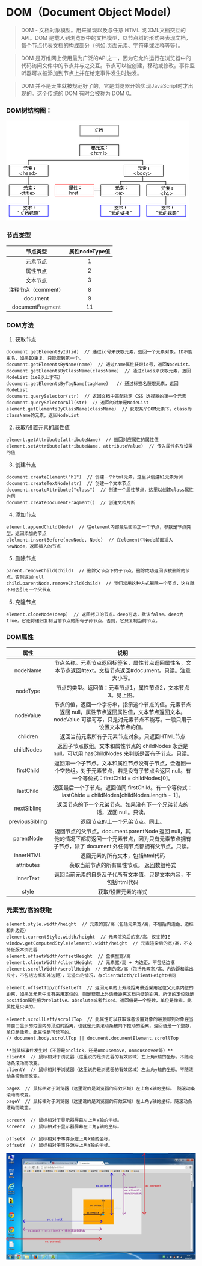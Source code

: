 # DOM（Document Object Model）

> DOM - 文档对象模型。用来呈现以及与任意 HTML 或 XML文档交互的API。DOM 是载入到浏览器中的文档模型，以节点树的形式来表现文档，每个节点代表文档的构成部分（例如:页面元素、字符串或注释等等）。

> DOM 是万维网上使用最为广泛的API之一，因为它允许运行在浏览器中的代码访问文件中的节点并与之交互。节点可以被创建，移动或修改。事件监听器可以被添加到节点上并在给定事件发生时触发。

> DOM 并不是天生就被规范好了的，它是浏览器开始实现JavaScript时才出现的。这个传统的 DOM 有时会被称为 DOM 0。

### DOM树结构图：
![DOM树结构图](../../assets/js/dom.gif 'DOM树结构图')

### 节点类型

节点类型|属性nodeType值
:---:|:---:
元素节点|1
属性节点|2
文本节点|3
注释节点（comment）|8
document|9
documentFragment|11

### DOM方法
1. 获取节点
```
document.getElementById(id)  // 通过id号来获取元素，返回一个元素对象。ID不能重名，如果ID重复，只能取到第一个。
document.getElementsByName(name)  // 通过name属性获取id号，返回NodeList。
document.getElementsByClassName(className)  // 通过class来获取元素，返回NodeList（ie8以上才有）
document.getElementsByTagName(tagName)   // 通过标签名获取元素，返回NodeList
document.querySelector(str)  // 返回文档中匹配指定 CSS 选择器的第一个元素
document.querySelectorAll(str)  // 返回的对象是NodeList
element.getElementsByClassName(className)  // 获取某个DOM元素下，class为className的元素，返回NodeList
```
2. 获取/设置元素的属性值
```
element.getAttribute(attributeName)  // 返回对应属性的属性值
element.setAttribute(attributeName, attributeValue)  // 传入属性名及设置的值
```
3. 创建节点
```
document.createElement("h1")  // 创建一个html元素，这里以创建h1元素为例
document.createTextNode(str)  // 创建一个文本节点
document.createAttribute("class")  // 创建一个属性节点，这里以创建class属性为例
document.createDocumentFragment()  // 创建文档片断
```
4. 添加节点
```
element.appendChild(Node)  // 往element内部最后面添加一个节点，参数是节点类型，返回添加的节点
elelment.insertBefore(newNode, Node)  // 在element中Node前面插入newNode，返回插入的节点
```
5. 删除节点
```
parent.removeChild(child)  // 删除父节点下的子节点，删除成功返回该被删除的节点，否则返回null
child.parentNode.removeChild(child)  // 我们常用这种方式删除一个节点，这样就不用去引用一个父节点
```
5. 克隆节点
```
element.cloneNode(deep)  // 返回拷贝的节点。deep可选，默认false。deep为true，它还将递归复制当前节点的所有子孙节点。否则，它只复制当前节点。
```

### DOM属性

属性|说明
:---:|:---:
nodeName|节点名称。元素节点返回标签名，属性节点返回属性名，文本节点返回#text，文档节点返回#document。只读。注意大小写。
nodeType|节点的类型。返回值：元素节点1，属性节点2，文本节点3。见上图。
nodeValue|节点的值，返回一个字符串，指示这个节点的值。元素节点返回 null，属性节点返回属性值，文本节点返回文本。nodeValue 可读可写，只是对元素节点不能写。一般只用于设置文本节点的值。
chlidren|返回当前元素所有子元素节点对象，只返回HTML节点
childNodes|返回子节点数组。文本和属性节点的 childNodes 永远是 null。可以用 hasChildNodes 来判断是否有子节点。只读。
firstChild|返回第一个子节点。文本和属性节点没有子节点，会返回一个空数组。对于元素节点，若是没有子节点会返回 null。有一个等价式：firstChild = childNodes[0]。
lastChild|返回最后一个子节点。返回值同 firstChild。有一个等价式：lastChide = childNodes[childNodes.length - 1]。
nextSibling|返回节点的下一个兄弟节点。如果没有下一个兄弟节点的话，返回 null。只读。
previousSibling|返回节点的上一个兄弟节点。同上。
parentNode|返回节点的父节点。document.parentNode 返回 null，其他的情况下都将返回一个元素节点，因为只有元素节点拥有子节点，除了 document 外任何节点都拥有父节点。只读。
innerHTML|返回元素的所有文本，包括html代码
attributes|获取当前节点的所有属性节点。 返回数组格式
innerText|返回当前元素的自身及子代所有文本值，只是文本内容，不包括html代码
style|获取/设置元素的样式

### 元素宽/高的获取
```
element.style.width/height  // 元素的宽/高（包括元素宽/高，不包括内边距、边框和外边距）
element.currentStyle.width/height  // 元素渲染后的宽/高，仅支持IE
window.getComputedStyle(element).width/height  // 元素渲染后的宽/高，不支持低版本浏览器
element.offsetWidth/offsetHeight  // 盒模型宽/高
element.clientWidth/clientHeight  // 元素宽/高 + 内边距，不包括边框
element.scrollWidth/scrollHeigh  // 元素的宽/高（包括元素宽/高、内边距和溢出尺寸，不包括边框和外边距），无溢出的情况，与clientWidth/clientHeight相同

element.offsetTop/offsetLeft  // 返回元素的上外缘距离最近采用定位父元素内壁的距离，如果父元素中没有采用定位的，则是获取上外边缘距离文档内壁的距离。所谓的定位就是position属性值为relative、absolute或者fixed。返回值是一个整数，单位是像素。此属性是只读的。

element.scrollLeft/scrollTop  // 此属性可以获取或者设置对象的最顶部到对象在当前窗口显示的范围内的顶边的距离，也就是元素滚动条被向下拉动的距离。返回值是一个整数，单位是像素。此属性是可读写的。
// document.body.scrollTop || document.documentElement.scrollTop

**当鼠标事件发生时（不管是onclick，还是omousemove，onmouseover等）**
clientX  // 鼠标相对于浏览器（这里说的是浏览器的有效区域）左上角x轴的坐标。不随滚动条滚动而改变。
clientY  // 鼠标相对于浏览器（这里说的是浏览器的有效区域）左上角y轴的坐标。不随滚动条滚动而改变。

pageX  // 鼠标相对于浏览器（这里说的是浏览器的有效区域）左上角x轴的坐标。 随滚动条滚动而改变。
pageY  // 鼠标相对于浏览器（这里说的是浏览器的有效区域）左上角y轴的坐标。随滚动条滚动而改变。

screenX  // 鼠标相对于显示器屏幕左上角x轴的坐标。
screenY  // 鼠标相对于显示器屏幕左上角y轴的坐标。

offsetX  // 鼠标相对于事件源左上角X轴的坐标。
offsetY  // 鼠标相对于事件源左上角Y轴的坐标。
```
![event-target](../../assets/js/event-target.jpg 'event-target')
